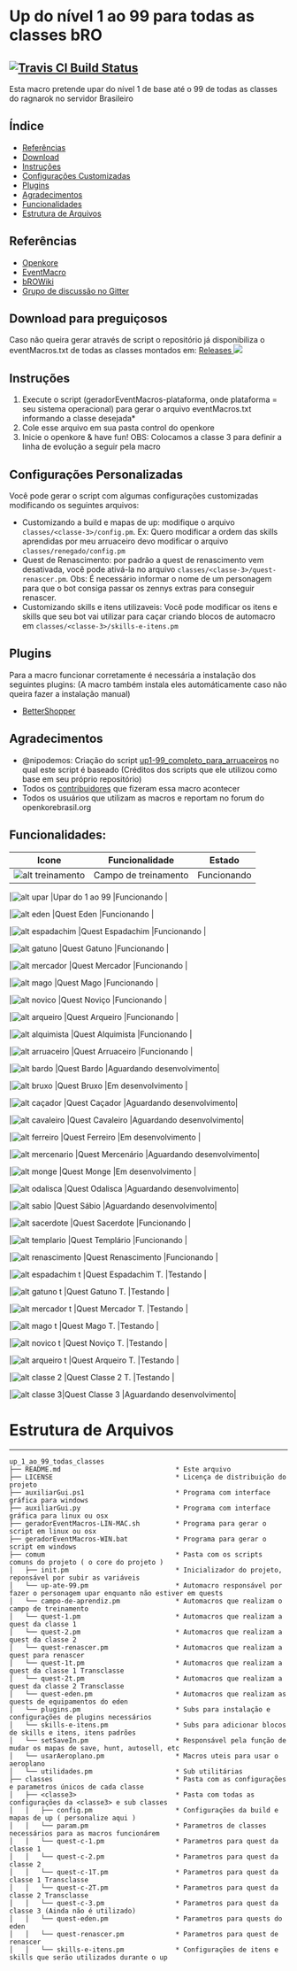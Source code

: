 # Up do nível 1 ao 99 para todas as classes bRO
[![Travis CI Build Status](https://travis-ci.org/eventMacrosBR/up_1_ao_99_todas_classes-bro.svg?branch=master)](https://travis-ci.org/eventMacrosBR/up_1_ao_99_todas_classes-bro)
---
Esta macro pretende upar do nível 1 de base até o 99 de todas as classes do ragnarok no servidor Brasileiro

Índice
-----------------
- [Referências](#referências)
- [Download](#download-para-preguiçosos)
- [Instruções](#instruções)
- [Configurações Customizadas](#configurações-personalizadas)
- [Plugins](#plugins)
- [Agradecimentos](#agradecimentos)
- [Funcionalidades](#funcionalidades)
- [Estrutura de Arquivos](#estrutura-de-arquivos)


## Referências
- [Openkore](http://openkore.com/index.php/Main_Page)
- [EventMacro](http://openkore.com/index.php/EventMacro)
- [bROWiki](http://browiki.org/wiki/P%C3%A1gina_principal)
- [Grupo de discussão no Gitter](https://gitter.im/eventMacro-up-todas-as-classes/Lobby)

## Download para preguiçosos
Caso não queira gerar através de script o repositório já disponibiliza o eventMacros.txt de todas as classes montados em: 
[Releases ![](https://png.icons8.com/metro/16/000000/download.png)](https://github.com/eventMacrosBR/up_1_ao_99_todas_classes-bro/releases)

## Instruções
1. Execute o script (geradorEventMacros-plataforma, onde plataforma = seu sistema operacional) para gerar o arquivo eventMacros.txt informando a classe desejada*
2. Cole esse arquivo em sua pasta control do openkore
3. Inicie o openkore & have fun!
OBS: Colocamos a classe 3 para definir a linha de evolução a seguir pela macro

## Configurações Personalizadas
Você pode gerar o script com algumas configurações customizadas modificando os seguintes arquivos:
- Customizando a build e mapas de up: modifique o arquivo `classes/<classe-3>/config.pm`. Ex: Quero modificar a ordem das skills aprendidas por meu arruaceiro devo modificar o arquivo `classes/renegado/config.pm`
- Quest de Renascimento: por padrão a quest de renascimento vem desativada, você pode ativá-la no arquivo `classes/<classe-3>/quest-renascer.pm`. Obs: É necessário informar o nome de um personagem para que o bot consiga passar os zennys extras para conseguir renascer.
- Customizando skills e itens utilizaveis: Você pode modificar os itens e skills que seu bot vai utilizar para caçar criando blocos de automacro em `classes/<classe-3>/skills-e-itens.pm`

## Plugins
Para a macro funcionar corretamente é necessária a instalação dos seguintes plugins: (A macro também instala eles automáticamente caso não queira fazer a instalação manual)
- [BetterShopper](https://github.com/Henrybk/Plugins/tree/master/BetterShopper)

## Agradecimentos
- @nipodemos: Criação do script [up1-99_completo_para_arruaceiros](https://github.com/Nipodemos/up1-99_completo_para_arrauceiros) no qual este script é baseado (Créditos dos scripts que ele utilizou como base em seu próprio repositório)
- Todos os [contribuidores](https://github.com/eventMacrosBR/up_1_ao_99_todas_classes-bro/graphs/contributors) que fizeram essa macro acontecer
- Todos os usuários que utilizam as macros e reportam no forum do openkorebrasil.org
  

## Funcionalidades:
|Icone                                                                              |Funcionalidade      |Estado                    |
|-----------------------------------------------------------------------------------|--------------------|--------------------------|
|![alt treinamento](http://browiki.org/images/9/97/Aprendizespartyicn.png)          |Campo de treinamento|Funcionando               |

|![alt upar](https://static.divine-pride.net/images/mobs/png/1002.png)              |Upar do 1 ao 99     |Funcionando               |

|![alt eden](http://static.divine-pride.net/images/items/item/22508.png)            |Quest Eden          |Funcionando               |

|![alt espadachim](http://browiki.org/images/7/77/Espadachinspartyicn.png)          |Quest Espadachim    |Funcionando               |

|![alt gatuno](http://browiki.org/images/0/01/Gatunospartyicn.png)                  |Quest Gatuno        |Funcionando               |

|![alt mercador](http://browiki.org/images/c/c0/Mercadorespartyicn.png)             |Quest Mercador      |Funcionando               |

|![alt mago](http://browiki.org/images/0/09/Magospartyicn.png)                      |Quest Mago          |Funcionando               |

|![alt novico](http://browiki.org/images/e/e3/Novi%C3%A7ospartyicn.png)             |Quest Noviço        |Funcionando               |

|![alt arqueiro](http://browiki.org/images/5/53/Arqueirospartyicn.png)              |Quest Arqueiro      |Funcionando               |

|![alt alquimista](http://browiki.org/images/1/11/Alquimistaspartyicn.png)          |Quest Alquimista    |Funcionando               |

|![alt arruaceiro](http://browiki.org/images/4/4f/Arruaceirospartyicn.png)          |Quest Arruaceiro    |Funcionando               |

|![alt bardo](http://browiki.org/images/5/5c/Bardospartyicn.png)                    |Quest Bardo         |Aguardando desenvolvimento|

|![alt bruxo](http://browiki.org/images/f/fc/Bruxospartyicn.png)                    |Quest Bruxo         |Em desenvolvimento        |

|![alt caçador](http://browiki.org/images/2/21/Ca%C3%A7adorespartyicn.png)          |Quest Caçador       |Aguardando desenvolvimento|

|![alt cavaleiro](http://browiki.org/images/3/35/Cavaleirospartyicn.png)            |Quest Cavaleiro     |Aguardando desenvolvimento|

|![alt ferreiro](http://browiki.org/images/8/8d/Ferreirospartyicn.png)              |Quest Ferreiro      |Em desenvolvimento        |

|![alt mercenario](http://browiki.org/images/3/3f/Mercen%C3%A1riospartyicn.png)     |Quest Mercenário    |Aguardando desenvolvimento|

|![alt monge](http://browiki.org/images/0/02/Mongespartyicn.png)                    |Quest Monge         |Em desenvolvimento        |

|![alt odalisca](http://browiki.org/images/0/06/Odaliscaspartyicn.png)              |Quest Odalisca      |Aguardando desenvolvimento|

|![alt sabio](http://browiki.org/images/4/46/S%C3%A1biospartyicn.png)               |Quest Sábio         |Aguardando desenvolvimento|

|![alt sacerdote](http://browiki.org/images/1/1f/Sacerdotespartyicn.png)            |Quest Sacerdote     |Funcionando               |

|![alt templario](http://browiki.org/images/8/8e/Templ%C3%A1riospartyicn.png)       |Quest Templário     |Funcionando               |

|![alt renascimento](http://browiki.org/images/c/c7/Bt_quest.png)                   |Quest Renascimento  |Funcionando               |

|![alt espadachim t](http://browiki.org/images/7/77/Espadachinspartyicn.png)        |Quest Espadachim T. |Testando                  |

|![alt gatuno t](http://browiki.org/images/0/01/Gatunospartyicn.png)                |Quest Gatuno T.     |Testando                  |

|![alt mercador t](http://browiki.org/images/c/c0/Mercadorespartyicn.png)           |Quest Mercador T.   |Testando                  |

|![alt mago t](http://browiki.org/images/0/09/Magospartyicn.png)                    |Quest Mago T.       |Testando                  |

|![alt novico t](http://browiki.org/images/e/e3/Novi%C3%A7ospartyicn.png)           |Quest Noviço T.     |Testando                  |

|![alt arqueiro t](http://browiki.org/images/5/53/Arqueirospartyicn.png)            |Quest Arqueiro T.   |Testando                  |

|![alt classe 2](http://browiki.org/images/8/8f/Lordespartyicn.png)                 |Quest Classe 2 T.   |Testando                  |

|![alt classe 3](http://browiki.org/images/7/7c/Cavaleiros_R%C3%BAnicospartyicn.png)|Quest Classe 3      |Aguardando desenvolvimento|

# Estrutura de Arquivos
-----------------------
```
up_1_ao_99_todas_classes
├── README.md                             * Este arquivo
├── LICENSE                               * Licença de distribuição do projeto
├── auxiliarGui.ps1                       * Programa com interface gráfica para windows
├── auxiliarGui.py                        * Programa com interface gráfica para linux ou osx
├── geradorEventMacros-LIN-MAC.sh         * Programa para gerar o script em linux ou osx
├── geradorEventMacros-WIN.bat            * Programa para gerar o script em windows
├── comum                                 * Pasta com os scripts comuns do projeto ( o core do projeto )
│   ├── init.pm                           * Inicializador do projeto, reponsável por subir as variáveis
│   └── up-ate-99.pm                      * Automacro responsável por fazer o personagem upar enquanto não estiver em quests
│   └── campo-de-aprendiz.pm              * Automacros que realizam o campo de treinamento
│   └── quest-1.pm                        * Automacros que realizam a quest da classe 1
│   └── quest-2.pm                        * Automacros que realizam a quest da classe 2
│   └── quest-renascer.pm                 * Automacros que realizam a quest para renascer
│   └── quest-1t.pm                       * Automacros que realizam a quest da classe 1 Transclasse
│   └── quest-2t.pm                       * Automacros que realizam a quest da classe 2 Transclasse
│   └── quest-eden.pm                     * Automacros que realizam as quests de equipamentos do eden
│   └── plugins.pm                        * Subs para instalação e configurações de plugins necessários
│   └── skills-e-itens.pm                 * Subs para adicionar blocos de skills e itens, itens padrões
│   └── setSaveIn.pm                      * Responsável pela função de mudar os mapas de save, hunt, autosell, etc
│   └── usarAeroplano.pm                  * Macros uteis para usar o aeroplano
│   └── utilidades.pm                     * Sub utilitárias
├── classes                               * Pasta com as configurações e parametros únicos de cada classe
│   ├── <classe3>                         * Pasta com todas as configurações da <classe3> e sub classes         
│   │   ├── config.pm                     * Configurações da build e mapas de up ( personalize aqui )
│   │   └── param.pm                      * Parametros de classes necessários para as macros funcionárem
│   │   └── quest-c-1.pm                  * Parametros para quest da classe 1
│   │   └── quest-c-2.pm                  * Parametros para quest da classe 2
│   │   └── quest-c-1T.pm                 * Parametros para quest da classe 1 Transclasse
│   │   └── quest-c-2T.pm                 * Parametros para quest da classe 2 Transclasse
│   │   └── quest-c-3.pm                  * Parametros para quest da classe 3 (Ainda não é utilizado)
│   │   └── quest-eden.pm                 * Parametros para quests do eden
│   │   └── quest-renascer.pm             * Parametros para quest de renascer
│   │   └── skills-e-itens.pm             * Configurações de itens e skills que serão utilizados durante o up
```
